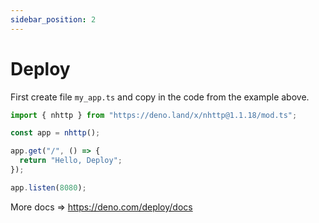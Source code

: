 ```yaml
---
sidebar_position: 2
---
```


# Deploy

First create file `my_app.ts` and copy in the code from the example above.

```js
import { nhttp } from "https://deno.land/x/nhttp@1.1.18/mod.ts";

const app = nhttp();

app.get("/", () => {
  return "Hello, Deploy";
});

app.listen(8080);
```

More docs => https://deno.com/deploy/docs
